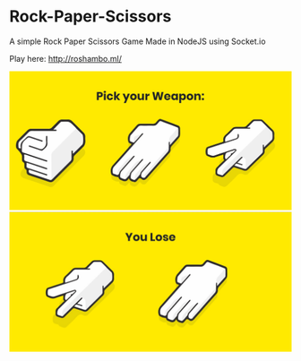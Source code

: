 # Rock-Paper-Scissors
A simple Rock Paper Scissors Game Made in NodeJS using Socket.io

Play here:
  http://roshambo.ml/
 
![1st Screenshot](https://raw.githubusercontent.com/QuentinLucyyd/Rock-Paper-Scissors/master/public/assets/Screenshot-1.jpg)
![2nd Screenshot](https://raw.githubusercontent.com/QuentinLucyyd/Rock-Paper-Scissors/master/public/assets/Screenshot-2.jpg)
